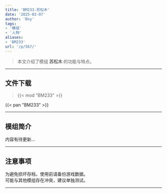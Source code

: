 ```yaml
---
title: 'BM233-苏松木'
date: '2025-03-07'
author: 'Bny'
tags:
- '模组'
- '人物'
aliases:
- 'BM233'
url: '/p/567/'
---
```


> 本文介绍了模组 **苏松木** 的功能与特点。

---

## 文件下载  

> {{< mod "BM233" >}}  

{{< pan "BM233" >}}  

---

## 模组简介

>  
内容有待更新...  

---

## 注意事项

>  
为避免损坏存档，使用前请备份游戏数据。  
可能与其他模组存在冲突，建议单独测试。  

---

